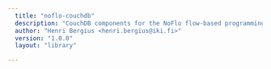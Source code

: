 ```yaml
---
  title: "noflo-couchdb"
  description: "CouchDB components for the NoFlo flow-based programming environment"
  author: "Henri Bergius <henri.bergius@iki.fi>"
  version: "1.0.0"
  layout: "library"

---
```

